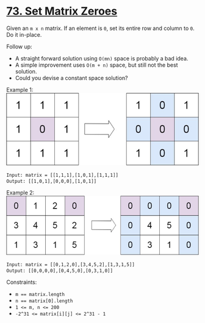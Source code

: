 [73. Set Matrix Zeroes](https://leetcode.com/problems/set-matrix-zeroes/)
=======================

Given an `m x n` matrix. If an element is `0`, set its entire
row and column to `0`. Do it in-place.

Follow up:
 - A straight forward solution using `O(mn)` space is probably a bad idea.
 - A simple improvement uses `O(m + n)` space, but still not the best solution.
 - Could you devise a constant space solution?

Example 1:
![image](mat1.jpg)
```
Input: matrix = [[1,1,1],[1,0,1],[1,1,1]]
Output: [[1,0,1],[0,0,0],[1,0,1]]
```

Example 2:
![image](mat2.jpg)
```
Input: matrix = [[0,1,2,0],[3,4,5,2],[1,3,1,5]]
Output: [[0,0,0,0],[0,4,5,0],[0,3,1,0]]
```

Constraints:
 - `m == matrix.length`
 - `n == matrix[0].length`
 - `1 <= m, n <= 200`
 - `-2^31 <= matrix[i][j] <= 2^31 - 1`
